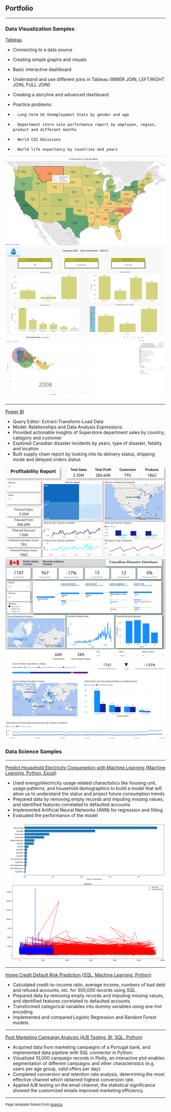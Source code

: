 ## Portfolio

---

### Data Visualization Samples

[Tableau](https://public.tableau.com/app/profile/joy4396)
-	Connecting to a data source
-	Creating simple graphs and visuals
-	Basic interactive dashboard
-	Understand and use different joins in Tableau (INNER JOIN, LEFT/RIGHT JOIN, FULL JOIN)
-	Creating a storyline and advanced dashboard

-	Practice problems:
-	    Long-term US Unemployment Stats by gender and age
-	    Department store sale performance report by employee, region, product and different months
-	    World CO2 Emissions
-	    World life expectancy by countries and years
<img src="images/tab1.png?raw=true"/>
<img src="images/tab2.png?raw=true"/>
<img src="images/tab3.png?raw=true"/>

---
[Power BI](https://github.com/ruoqianjoy/PowerBI_Reports)
-	Query Editor: Extract-Transform-Load Data
-	Model: Relationships and Data Analysis Expressions
-	Provided actionable insights of Superstore department sales by country, category and customer
-	Explored Canadian disaster incidents by years, type of disaster, fatality and location
-	Built supply chain report by looking into its delivery status, shipping mode and delayed orders status
<img src="images/Superstore Sales Report_PowerBI.png?raw=true"/>
<img src="images/Canadian Disaster Database.png?raw=true"/>
<img src="images/supply chain.png?raw=true"/>

### Data Science Samples

---
[Predict Household Electricity Consumption with Machine Learning (Machine Learning, Python, Excel)](https://github.com/ruoqianjoy/Projects/blob/main/Electricity%20Consumption%20Modelling_JoyWang.ipynb)
-	Used energy/electricity usage related charactistics like housing unit, usage patterns, and household demographics to build a model that will allow us to understand the status and project future consumption trends
-	Prepared data by removing empty records and imputing missing values, and identified features correlated to defaulted accounts.
-	Implemented Artificial Neural Networks (ANN) for regression and fitting
-	Evaluated the performance of the model
<img src="images/electricity1.png?raw=true"/>
<img src="images/electricity2.png?raw=true"/>

---
[Home Credit Default Risk Prediction (SQL, Machine Learning, Python)](https://github.com/ruoqianjoy/Projects/blob/main/Retrieving%20and%20EDA%20in%20MySQL_Credit%20Risk%20Analytics.sql)
-	Calculated credit-to-income ratio, average income, numbers of bad debt and refused accounts, etc. for 300,000 records using SQL.
-	Prepared data by removing empty records and imputing missing values, and identified features correlated to defaulted accounts.
-	Transformed categorical variables into dummy variables using one-hot encoding.
-	Implemented and compared Logistic Regression and Random Forest models.

---
[Post Marketing Campaign Analysis (A/B Testing, BI, SQL, Python)](https://github.com/ruoqianjoy/Projects/blob/main/Post%20Campaign%20Analytics_Marketing.ipynb)
-	Acquired data from marketing campaigns of a Portugal bank, and implemented data pipeline with SQL connector in Python.
-	Visualized 10,000 campaign records in Plotly, an interactive plot enables segmentation of different campaigns and other characteristics (e.g. users per age group, valid offers per day).
-	Completed conversion and retention rate analysis, determining the most effective channel which obtained highest conversion rate.
-	Applied A/B testing on the email channel, the statistical significance showed the customized emails improved marketing efficiency.





---
<p style="font-size:11px">Page template forked from <a href="https://github.com/evanca/quick-portfolio">evanca</a></p>
<!-- Remove above link if you don't want to attibute -->
